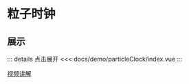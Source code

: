 # 粒子时钟

## 展示

<script setup>
import demo from "./index.vue"
import card from "./flipCard.vue"
</script>

<card></card>
<demo></demo>

::: details 点击展开
<<< docs/demo/particleClock/index.vue
:::

[视频讲解](https://www.douyin.com/video/7238231456416402748)
